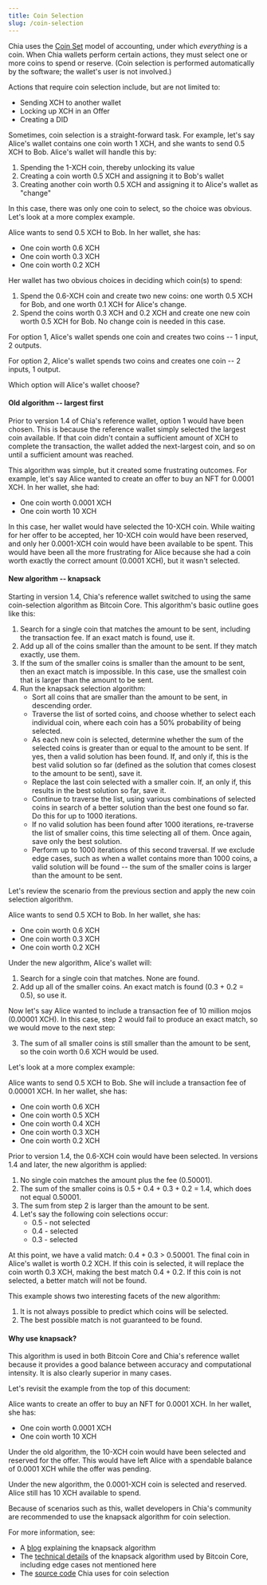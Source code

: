```yaml
---
title: Coin Selection
slug: /coin-selection
---
```


Chia uses the [Coin Set](/coin-set-intro) model of accounting, under which _everything_ is a coin. When Chia wallets perform certain actions, they must select one or more coins to spend or reserve. (Coin selection is performed automatically by the software; the wallet's user is not involved.)

Actions that require coin selection include, but are not limited to:
* Sending XCH to another wallet
* Locking up XCH in an Offer
* Creating a DID

Sometimes, coin selection is a straight-forward task. For example, let's say Alice's wallet contains one coin worth 1 XCH, and she wants to send 0.5 XCH to Bob. Alice's wallet will handle this by:
1. Spending the 1-XCH coin, thereby unlocking its value
2. Creating a coin worth 0.5 XCH and assigning it to Bob's wallet
3. Creating another coin worth 0.5 XCH and assigning it to Alice's wallet as "change"

In this case, there was only one coin to select, so the choice was obvious. Let's look at a more complex example.

Alice wants to send 0.5 XCH to Bob. In her wallet, she has:
- One coin worth 0.6 XCH
- One coin worth 0.3 XCH
- One coin worth 0.2 XCH

Her wallet has two obvious choices in deciding which coin(s) to spend:
1. Spend the 0.6-XCH coin and create two new coins: one worth 0.5 XCH for Bob, and one worth 0.1 XCH for Alice's change.
2. Spend the coins worth 0.3 XCH and 0.2 XCH and create one new coin worth 0.5 XCH for Bob. No change coin is needed in this case.

For option 1, Alice's wallet spends one coin and creates two coins -- 1 input, 2 outputs.

For option 2, Alice's wallet spends two coins and creates one coin -- 2 inputs, 1 output.

Which option will Alice's wallet choose?

#### Old algorithm -- largest first

Prior to version 1.4 of Chia's reference wallet, option 1 would have been chosen. This is because the reference wallet simply selected the largest coin available. If that coin didn't contain a sufficient amount of XCH to complete the transaction, the wallet added the next-largest coin, and so on until a sufficient amount was reached.

This algorithm was simple, but it created some frustrating outcomes. For example, let's say Alice wanted to create an offer to buy an NFT for 0.0001 XCH. In her wallet, she had:
- One coin worth 0.0001 XCH
- One coin worth 10 XCH

In this case, her wallet would have selected the 10-XCH coin. While waiting for her offer to be accepted, her 10-XCH coin would have been reserved, and only her 0.0001-XCH coin would have been available to be spent. This would have been all the more frustrating for Alice because she had a coin worth exactly the correct amount (0.0001 XCH), but it wasn't selected.

#### New algorithm -- knapsack

Starting in version 1.4, Chia's reference wallet switched to using the same coin-selection algorithm as Bitcoin Core. This algorithm's basic outline goes like this:
1. Search for a single coin that matches the amount to be sent, including the transaction fee. If an exact match is found, use it.
2. Add up all of the coins smaller than the amount to be sent. If they match exactly, use them.
3. If the sum of the smaller coins is smaller than the amount to be sent, then an exact match is impossible. In this case, use the smallest coin that is larger than the amount to be sent.
4. Run the knapsack selection algorithm:
    * Sort all coins that are smaller than the amount to be sent, in descending order.
    * Traverse the list of sorted coins, and choose whether to select each individual coin, where each coin has a 50% probability of being selected.
    * As each new coin is selected, determine whether the sum of the selected coins is greater than or equal to the amount to be sent. If yes, then a valid solution has been found. If, and only if, this is the best valid solution so far (defined as the solution that comes closest to the amount to be sent), save it.
    * Replace the last coin selected with a smaller coin. If, an only if, this results in the best solution so far, save it.
    * Continue to traverse the list, using various combinations of selected coins in search of a better solution than the best one found so far. Do this for up to 1000 iterations.
    * If no valid solution has been found after 1000 iterations, re-traverse the list of smaller coins, this time selecting all of them. Once again, save only the best solution.
    * Perform up to 1000 iterations of this second traversal. If we exclude edge cases, such as when a wallet contains more than 1000 coins, a valid solution will be found -- the sum of the smaller coins is larger than the amount to be sent.

Let's review the scenario from the previous section and apply the new coin selection algorithm.

Alice wants to send 0.5 XCH to Bob. In her wallet, she has:
- One coin worth 0.6 XCH
- One coin worth 0.3 XCH
- One coin worth 0.2 XCH

Under the new algorithm, Alice's wallet will:
1. Search for a single coin that matches. None are found.
2. Add up all of the smaller coins. An exact match is found (0.3 + 0.2 = 0.5), so use it.

Now let's say Alice wanted to include a transaction fee of 10 million mojos (0.00001 XCH). In this case, step 2 would fail to produce an exact match, so we would move to the next step:

3. The sum of all smaller coins is still smaller than the amount to be sent, so the coin worth 0.6 XCH would be used.

Let's look at a more complex example:

Alice wants to send 0.5 XCH to Bob. She will include a transaction fee of 0.00001 XCH. In her wallet, she has:
- One coin worth 0.6 XCH
- One coin worth 0.5 XCH
- One coin worth 0.4 XCH
- One coin worth 0.3 XCH
- One coin worth 0.2 XCH

Prior to version 1.4, the 0.6-XCH coin would have been selected. In versions 1.4 and later, the new algorithm is applied:
1. No single coin matches the amount plus the fee (0.50001).
2. The sum of the smaller coins is 0.5 + 0.4 + 0.3 + 0.2 = 1.4, which does not equal 0.50001.
3. The sum from step 2 is larger than the amount to be sent.
4. Let's say the following coin selections occur:
    * 0.5 - not selected
    * 0.4 - selected
    * 0.3 - selected

  At this point, we have a valid match: 0.4 + 0.3 > 0.50001. The final coin in Alice's wallet is worth 0.2 XCH. If this coin is selected, it will replace the coin worth 0.3 XCH, making the best match 0.4 + 0.2. If this coin is not selected, a better match will not be found.

This example shows two interesting facets of the new algorithm:
1. It is not always possible to predict which coins will be selected.
2. The best possible match is not guaranteed to be found.

#### Why use knapsack?

This algorithm is used in both Bitcoin Core and Chia's reference wallet because it provides a good balance between accuracy and computational intensity. It is also clearly superior in many cases.

Let's revisit the example from the top of this document:

Alice wants to create an offer to buy an NFT for 0.0001 XCH. In her wallet, she has:
- One coin worth 0.0001 XCH
- One coin worth 10 XCH

Under the old algorithm, the 10-XCH coin would have been selected and reserved for the offer. This would have left Alice with a spendable balance of 0.0001 XCH while the offer was pending.

Under the new algorithm, the 0.0001-XCH coin is selected and reserved. Alice still has 10 XCH available to spend.

Because of scenarios such as this, wallet developers in Chia's community are recommended to use the knapsack algorithm for coin selection.

For more information, see:
* A [blog](https://blog.summerofbitcoin.org/coin-selection-for-dummies-part-3/) explaining the knapsack algorithm
* The [technical details](https://murch.one/wp-content/uploads/2016/11/erhardt2016coinselection.pdf) of the knapsack algorithm used by Bitcoin Core, including edge cases not mentioned here
* The [source code](https://github.com/Chia-Network/chia-blockchain/blob/main/chia/wallet/coin_selection.py) Chia uses for coin selection